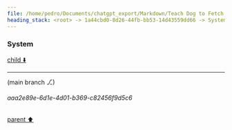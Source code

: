 ```yaml
---
file: /home/pedro/Documents/chatgpt_export/Markdown/Teach Dog to Fetch Toys.md
heading_stack: <root> -> 1a44cbd0-8d26-44fb-bb53-14d43559dd66 -> System -> 87f5ef7a-78c0-4353-8196-cd12c4835275 -> System
---
```

### System

[child ⬇️](#aaa2e89e-6d1e-4d01-b369-c82456f9d5c6)

---

(main branch ⎇)
###### aaa2e89e-6d1e-4d01-b369-c82456f9d5c6
[parent ⬆️](#87f5ef7a-78c0-4353-8196-cd12c4835275)
